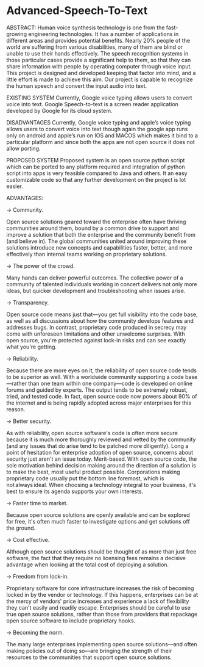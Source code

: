 # Advanced-Speech-To-Text

ABSTRACT: 
          Human voice synthesis technology is one from the fast-growing engineering technologies. It has a number of applications in different areas and provides potential benefits. Nearly 20% people of the world are suffering from various disabilities, many of them are blind or unable to use their hands effectively. The speech recognition systems in those particular cases provide a significant help to them, so that they can share information with people by operating computer through voice input. This project is designed and developed keeping that factor into mind, and a little effort is made to achieve this aim. Our project is capable to recognize the human speech and convert the input audio into text. 

EXISTING SYSTEM 
          Currently, Google voice typing allows users to convert voice into text. Google Speech-to-text is a screen reader application developed by Google for its cloud system. 

DISADVANTAGES 
          Currently, Google voice typing and apple’s voice typing allows users to convert voice into text though again the google app runs only on android and apple’s run on IOS and MACOS which makes it bind to a particular platform and since both the apps are not open source it does not allow porting. 

PROPOSED SYSTEM 
          Proposed system is an open source python script which can be ported to any platform required and integration of python script into apps is very feasible compared to Java and others. It an easy customizable code so that any further development on the project is lot easier. 

ADVANTAGES:

-> Community. 

Open source solutions geared toward the enterprise often have thriving communities around them, bound by a common drive to support and improve a solution that both the enterprise and the community benefit from (and believe in). The global communities united around improving these solutions introduce new concepts and capabilities faster, better, and more effectively than internal teams working on proprietary solutions. 

-> The power of the crowd. 

Many hands can deliver powerful outcomes. The collective power of a community of talented individuals working in concert delivers not only more ideas, but quicker development and troubleshooting when issues arise. 

-> Transparency. 

Open source code means just that—you get full visibility into the code base, as well as all discussions about how the community develops features and addresses bugs. In contrast, proprietary code produced in secrecy may come with unforeseen limitations and other unwelcome surprises. With open source, you're protected against lock-in risks and can see exactly what you're getting. 

-> Reliability. 

Because there are more eyes on it, the reliability of open source code tends to be superior as well. With a worldwide community supporting a code base—rather than one team within one company—code is developed on online forums and guided by experts. The output tends to be extremely robust, tried, and tested code. In fact, open source code now powers about 90% of the internet and is being rapidly adopted across major enterprises for this reason. 

-> Better security. 

As with reliability, open source software's code is often more secure because it is much more thoroughly reviewed and vetted by the community (and any issues that do arise tend to be patched more diligently). Long a point of hesitation for enterprise adoption of open source, concerns about security just aren't an issue today. 
Merit-based. With open source code, the sole motivation behind decision making around the direction of a solution is to make the best, most useful product possible. Corporations making proprietary code usually put the bottom line foremost, which is not always ideal. When choosing a technology integral to your business, it's best to ensure its agenda supports your own interests. 

-> Faster time to market. 

Because open source solutions are openly available and can be explored for free, it's often much faster to investigate options and get solutions off the ground. 

-> Cost effective. 

Although open source solutions should be thought of as more than just free software, the fact that they require no licensing fees remains a decisive advantage when looking at the total cost of deploying a solution. 

-> Freedom from lock-in. 

Proprietary software for core infrastructure increases the risk of becoming locked in by the vendor or technology. If this happens, enterprises can be at the mercy of vendors' price increases and experience a lack of flexibility they can't easily and readily escape. Enterprises should be careful to use true open source solutions, rather than those from providers that repackage open source software to include proprietary hooks. 

-> Becoming the norm. 

The many large enterprises implementing open source solutions—and often making policies out of doing so—are bringing the strength of their resources to the communities that support open source solutions.


